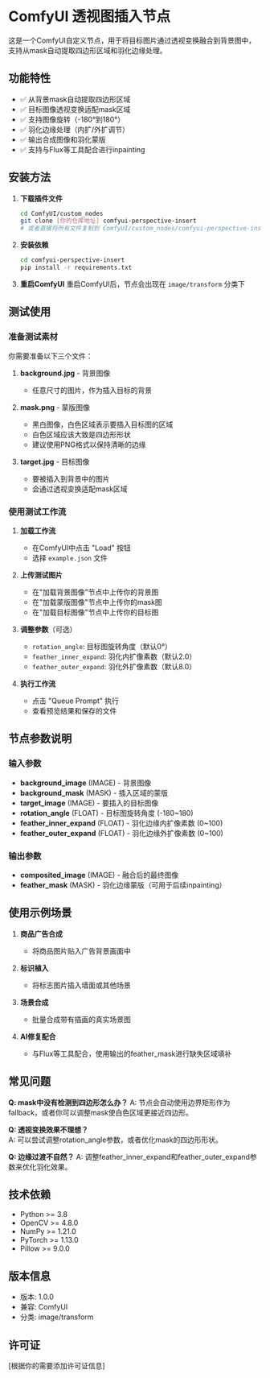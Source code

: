 # ComfyUI 透视图插入节点

这是一个ComfyUI自定义节点，用于将目标图片通过透视变换融合到背景图中，支持从mask自动提取四边形区域和羽化边缘处理。

## 功能特性

- ✅ 从背景mask自动提取四边形区域
- ✅ 目标图像透视变换适配mask区域  
- ✅ 支持图像旋转（-180°到180°）
- ✅ 羽化边缘处理（内扩/外扩调节）
- ✅ 输出合成图像和羽化蒙版
- ✅ 支持与Flux等工具配合进行inpainting

## 安装方法

1. **下载插件文件**
   ```bash
   cd ComfyUI/custom_nodes
   git clone [你的仓库地址] comfyui-perspective-insert
   # 或者直接将所有文件复制到 ComfyUI/custom_nodes/comfyui-perspective-insert/ 目录
   ```

2. **安装依赖**
   ```bash
   cd comfyui-perspective-insert
   pip install -r requirements.txt
   ```

3. **重启ComfyUI**
   重启ComfyUI后，节点会出现在 `image/transform` 分类下

## 测试使用

### 准备测试素材

你需要准备以下三个文件：

1. **background.jpg** - 背景图像
   - 任意尺寸的图片，作为插入目标的背景

2. **mask.png** - 蒙版图像  
   - 黑白图像，白色区域表示要插入目标图的区域
   - 白色区域应该大致是四边形形状
   - 建议使用PNG格式以保持清晰的边缘

3. **target.jpg** - 目标图像
   - 要被插入到背景中的图片
   - 会通过透视变换适配mask区域

### 使用测试工作流

1. **加载工作流**
   - 在ComfyUI中点击 "Load" 按钮
   - 选择 `example.json` 文件

2. **上传测试图片**
   - 在"加载背景图像"节点中上传你的背景图
   - 在"加载蒙版图像"节点中上传你的mask图
   - 在"加载目标图像"节点中上传你的目标图

3. **调整参数**（可选）
   - `rotation_angle`: 目标图旋转角度（默认0°）
   - `feather_inner_expand`: 羽化内扩像素数（默认2.0）
   - `feather_outer_expand`: 羽化外扩像素数（默认8.0）

4. **执行工作流**
   - 点击 "Queue Prompt" 执行
   - 查看预览结果和保存的文件

## 节点参数说明

### 输入参数
- **background_image** (IMAGE) - 背景图像
- **background_mask** (MASK) - 插入区域的蒙版
- **target_image** (IMAGE) - 要插入的目标图像  
- **rotation_angle** (FLOAT) - 目标图旋转角度 (-180~180)
- **feather_inner_expand** (FLOAT) - 羽化边缘内扩像素数 (0~100)
- **feather_outer_expand** (FLOAT) - 羽化边缘外扩像素数 (0~100)

### 输出参数
- **composited_image** (IMAGE) - 融合后的最终图像
- **feather_mask** (MASK) - 羽化边缘蒙版（可用于后续inpainting）

## 使用示例场景

1. **商品广告合成**
   - 将商品图片贴入广告背景画面中

2. **标识植入**
   - 将标志图片插入墙面或其他场景

3. **场景合成**
   - 批量合成带有插画的真实场景图

4. **AI修复配合**
   - 与Flux等工具配合，使用输出的feather_mask进行缺失区域填补

## 常见问题

**Q: mask中没有检测到四边形怎么办？**
A: 节点会自动使用边界矩形作为fallback，或者你可以调整mask使白色区域更接近四边形。

**Q: 透视变换效果不理想？**  
A: 可以尝试调整rotation_angle参数，或者优化mask的四边形形状。

**Q: 边缘过渡不自然？**
A: 调整feather_inner_expand和feather_outer_expand参数来优化羽化效果。

## 技术依赖

- Python >= 3.8
- OpenCV >= 4.8.0
- NumPy >= 1.21.0  
- PyTorch >= 1.13.0
- Pillow >= 9.0.0

## 版本信息

- 版本: 1.0.0
- 兼容: ComfyUI
- 分类: image/transform

## 许可证

[根据你的需要添加许可证信息] 